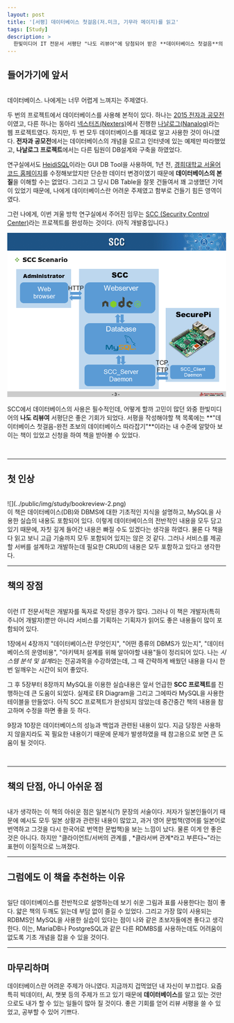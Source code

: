 ```yaml
---
layout: post
title: '[서평] 데이터베이스 첫걸음(저.미크, 기무라 메이지)를 읽고'
tags: [Study]
description: >
  한빛미디어 IT 전문서 서평단 "나도 리뷰어"에 당첨되어 받은 **데이터베이스 첫걸음**의 리뷰입니다.
---
```

## 들어가기에 앞서  

<br/>
데이터베이스. 나에게는 너무 어렵게 느껴지는 주제였다.  

두 번의 프로젝트에서 데이터베이스를 사용해 본적이 있다. 하나는 [2015 전자과 공모전](https://sauber92.github.io/2016/02/06/khuee/)이였고, 다른 하나는 동아리 [넥스터즈(Nexters)](http://teamnexters.com/)에서 진행한 [나날로그(Nanalog)](https://github.com/iherbse/nanalog/tree/develop)라는 웹 프로젝트였다. 하지만, 두 번 모두 데이터베이스를 제대로 알고 사용한 것이 아니였다. **전자과 공모전**에서는 데이터베이스의 개념을 모르고 인터넷에 있는 예제만 따라했었고, **나날로그 프로젝트**에서는 다른 팀원이 DB설계와 구축을 하였었다.  

연구실에서도 [HeidiSQL](http://www.heidisql.com/)이라는 GUI DB Tool을 사용하여, 1년 전, [경희대학교 서울어코드 홈페이지](http://sa.khu.ac.kr/)를 수정해보았지만 단순한 데이터 변경이였기 때문에 **데이터베이스의 본질**을 이해할 수는 없었다. 그리고 그 당시 DB Table을 잘못 건들여서 꽤 고생했던 기억이 있었기 때문에, 나에게 데이터베이스란 어려운 주제였고 함부로 건들기 힘든 영역이였다.

그런 나에게, 이번 겨울 방학 연구실에서 주어진 임무는 [SCC (Security Control Center)](http://163.180.142.73:3000/)라는 프로젝트를 완성하는 것이다. (아직 개발중입니다.)  

![](../public/img/study/bookreview-1.png)  

SCC에서 데이터베이스의 사용은 필수적인데, 어떻게 할까 고민이 많던 와중 한빛미디어의 **나도 리뷰여** 서평단은 좋은 기회가 되었다. 서평을 작성해야할 책 목록에는 **"데이터베이스 첫걸음-완전 초보의 데이터베이스 따라잡기"**이라는 내 수준에 알맞아 보이는 책이 있었고 신청을 하여 책을 받아볼 수 있었다.

<br/>

***

## 첫 인상  

<br/>
![](../public/img/study/bookreview-2.png)  

<br/>
이 책은 데이터베이스(DB)와 DBMS에 대한 기초적인 지식을 설명하고, MySQL을 사용한 실습의 내용도 포함되어 있다. 이렇게 데이터베이스의 전반적인 내용을 모두 담고 있기 때문에, 자칫 깊게 들어간 내용은 빠질 수도 있겠다는 생각을 하였다. 물론 다 책을 다 읽고 보니 고급 기술까지 모두 포함되어 있지는 않은 것 같다. 그러나 서비스를 제공할 서버를 설계하고 개발하는데 필요한 CRUD의 내용은 모두 포함하고 있다고 생각한다.  

<br/>

***

## 책의 장점  

<br/>
이런 IT 전문서적은 개발자를 독자로 작성된 경우가 많다. 그러나 이 책은 개발자(특히 주니어 개발자)뿐만 아니라 서비스를 기획하는 기획자가 읽어도 좋은 내용들이 많이 포함되어 있다.  

1장에서 4장까지 "데이터베이스란 무엇인지", "어떤 종류의 DBMS가 있는지", "데이터베이스의 운영비용", "아키텍처 설계를 위해 알아야할 내용"들이 정리되어 있다. 나는 *시스템 분석 및 설계*라는 전공과목을 수강하였는데, 그 때 간략하게 배웠던 내용을 다시 한번 일깨우는 시간이 되어 좋았다.  

그 후 5장부터 8장까지 MySQL을 이용한 실습내용은 앞서 언급한 **SCC 프로젝트**를 진행하는데 큰 도움이 되었다. 실제로 ER Diagram을 그리고 그에따라 MySQL을 사용한 테이블을 만들었다. 아직 SCC 프로젝트가 완성되지 않았는데 중간중간 책의 내용을 참고하며 수정을 하면 좋을 듯 하다.  

9장과 10장은 데이터베이스의 성능과 백업과 관련된 내용이 있다. 지금 당장은 사용하지 않을지라도 꼭 필요한 내용이기 때문에 문제가 발생하였을 때 참고용으로 보면 큰 도움이 될 것이다.  

<br/>

***

## 책의 단점, 아니 아쉬운 점  

<br/>
내가 생각하는 이 책의 아쉬운 점은 일본식(?) 문장의 서술이다. 저자가 일본인들이기 때문에 예시도 모두 일본 상황과 관련된 내용이 많았고, 과거 영어 문법책(영어를 일본어로 번역하고 그것을 다시 한국어로 번역한 문법책)을 보는 느낌이 났다. 물론 이게 안 좋은 것은 아니다. 하지만 "클라이언트/서버의 관계를 , *클라서버 관계*라고 부른다~"라는 표현이 이질적으로 느껴졌다.  

<br/>

***

## 그럼에도 이 책을 추천하는 이유  

<br/>
일단 데이터베이스를 전반적으로 설명하는데 보기 쉬운 그림과 표를 사용한다는 점이 좋다. 얇은 책의 두깨도 읽는데 부담 없이 즐길 수 있었다. 그리고 가장 많이 사용되는 RDBMS인 MySQL을 사용한 실습이 있다는 점이 나와 같은 초보자들에겐 좋다고 생각한다. 이는, MariaDB나 PostgreSQL과 같은 다른 RDMBS를 사용하는데도 어려움이 없도록 기초 개념을 잡을 수 있을 것이다.  

<br/>

***

## 마무리하며  

데이터베이스란 어려운 주제가 아니였다. 지금까지 겁먹었던 내 자신이 부끄럽다. 요즘 특히 빅데이터, AI, 챗봇 등의 주제가 뜨고 있기 때문에 **데이터베이스**를 알고 있는 것만으로도 내가 할 수 있는 일들이 많아 질 것이다. 좋은 기회를 얻어 리뷰 서평을 쓸 수 있었고, 공부할 수 있어 기쁘다.  

